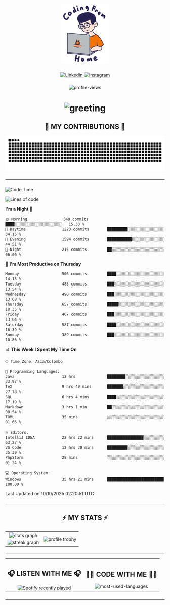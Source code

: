 <div align="center">
    <img width="150" src="./assets/top.gif" alt="top-image"/>
</div>

###    

<div align="center">
    <a href="https://www.linkedin.com/in/nureka-rodrigo/" target="_blank">
        <img src="https://user-images.githubusercontent.com/74038190/235294012-0a55e343-37ad-4b0f-924f-c8431d9d2483.gif" width="50px" alt="Linkedin"/>
    </a>
    <a href="https://www.instagram.com/nureka_rodrigo/" target="_blank">
        <img src="https://user-images.githubusercontent.com/74038190/235294013-a33e5c43-a01c-43f6-b44d-a406d8b4ab75.gif" width="50px"  alt="Instagram"/>
    </a>
</div>

###    

<div align="center">
    <img src="https://komarev.com/ghpvc/?username=nureka-rodrigo&color=blue" alt="profile-views"/>
</div> 

###    

<h1 align="center">
    <img src="https://readme-typing-svg.herokuapp.com/?font=Righteous&size=35&center=true&vCenter=true&width=500&height=70&duration=4000&lines=Hi+There!+👋;+I'm+Nureka+Rodrigo!;" alt="greeting"/>
</h1> 

###

<h2 align="center">🐍 MY CONTRIBUTIONS 🐍</h2>

<div align="center">
    <img alt="snake eating my contributions" src="https://raw.githubusercontent.com/nureka-rodrigo/nureka-rodrigo/output/github-contribution-grid-snake.svg"/>
</div> 

###

<hr/>

###

<!--START_SECTION:waka-->
![Code Time](http://img.shields.io/badge/Code%20Time-1%2C742%20hrs%2049%20mins-blue)

![Lines of code](https://img.shields.io/badge/From%20Hello%20World%20I%27ve%20Written-813.1%20thousand%20lines%20of%20code-blue)

**I'm a Night 🦉** 

```text
🌞 Morning                549 commits         ████░░░░░░░░░░░░░░░░░░░░░   15.33 % 
🌆 Daytime                1223 commits        █████████░░░░░░░░░░░░░░░░   34.15 % 
🌃 Evening                1594 commits        ███████████░░░░░░░░░░░░░░   44.51 % 
🌙 Night                  215 commits         ██░░░░░░░░░░░░░░░░░░░░░░░   06.00 % 
```
📅 **I'm Most Productive on Thursday** 

```text
Monday                   506 commits         ████░░░░░░░░░░░░░░░░░░░░░   14.13 % 
Tuesday                  485 commits         ███░░░░░░░░░░░░░░░░░░░░░░   13.54 % 
Wednesday                490 commits         ███░░░░░░░░░░░░░░░░░░░░░░   13.68 % 
Thursday                 657 commits         █████░░░░░░░░░░░░░░░░░░░░   18.35 % 
Friday                   467 commits         ███░░░░░░░░░░░░░░░░░░░░░░   13.04 % 
Saturday                 587 commits         ████░░░░░░░░░░░░░░░░░░░░░   16.39 % 
Sunday                   389 commits         ███░░░░░░░░░░░░░░░░░░░░░░   10.86 % 
```


📊 **This Week I Spent My Time On** 

```text
🕑︎ Time Zone: Asia/Colombo

💬 Programming Languages: 
Java                     12 hrs              ████████░░░░░░░░░░░░░░░░░   33.97 % 
TeX                      9 hrs 49 mins       ███████░░░░░░░░░░░░░░░░░░   27.78 % 
SQL                      6 hrs 4 mins        ████░░░░░░░░░░░░░░░░░░░░░   17.19 % 
Markdown                 3 hrs 1 min         ██░░░░░░░░░░░░░░░░░░░░░░░   08.54 % 
TOML                     35 mins             ░░░░░░░░░░░░░░░░░░░░░░░░░   01.66 % 

🔥 Editors: 
IntelliJ IDEA            22 hrs 22 mins      ████████████████░░░░░░░░░   63.27 % 
VS Code                  12 hrs 30 mins      █████████░░░░░░░░░░░░░░░░   35.39 % 
PhpStorm                 28 mins             ░░░░░░░░░░░░░░░░░░░░░░░░░   01.34 % 

💻 Operating System: 
Windows                  35 hrs 21 mins      █████████████████████████   100.00 % 
```


 Last Updated on 10/10/2025 02:20:51 UTC
<!--END_SECTION:waka-->

###

<hr/>

###

<h2 align="center">⚡ MY STATS ⚡</h2>

###    

<div align="center">
    <table>
        <tr>
            <td align="center">
                <img src="https://github-readme-stats.vercel.app/api?username=nureka-rodrigo&show_icons=true&count_private=true&theme=dark" alt="stats graph"/>
            </td>
            <td rowspan="2" align="center">
                <img align="center" src="https://github-profile-trophy.vercel.app/?username=nureka-rodrigo&theme=darkhub&no-bg=true&margin-w=5&margin-h=5&column=3" alt="profile trophy" />
            </td>
        </tr>
        <tr>
            <td align="center">
                <img src="https://streak-stats.demolab.com?user=nureka-rodrigo&theme=dark" alt="streak graph"/>
            </td>
        </tr>
    </table>
</div> 

###

<hr/>

<div align="center">
    <table>
        <tr>
            <td align="center">
                <h2>🎧 LISTEN WITH ME 🎧</h2>
                <a href="https://open.spotify.com/user/zjqfkmbawszam1irs05fwxsls">
                    <img src="https://spotify-recently-played-readme.vercel.app/api?user=zjqfkmbawszam1irs05fwxsls&count=5&unique=true" alt="Spotify recently played"  />
                </a>
            </td>
            <td align="center">
                <h2>👨‍💻 CODE WITH ME 👨‍💻</h2>
                <img src="https://github-readme-stats.vercel.app/api/wakatime?username=@nureka99&theme=dark&compact=True&langs_count=10" alt="most-used-languages"/>
            </td>
        </tr>
    </table>
</div> 

###

<hr/>
